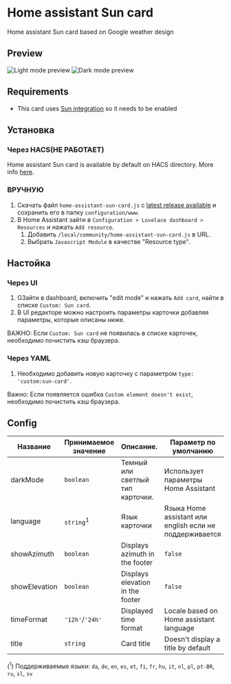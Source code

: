 # Home assistant Sun card
Home assistant Sun card based on Google weather design

## Preview
![Light mode preview](https://user-images.githubusercontent.com/6829526/118412152-54d93900-b690-11eb-8b2b-e87b4cbcca7f.png)
![Dark mode preview](https://user-images.githubusercontent.com/6829526/118412162-64f11880-b690-11eb-9bd7-b8c6c7d8efd8.png)

## Requirements
- This card uses [Sun integration](https://www.home-assistant.io/integrations/sun/) so it needs to be enabled

## Установка
### Через HACS(НЕ РАБОТАЕТ)
Home assistant Sun card is available by default on HACS directory. More info [here](https://hacs.xyz/).

### ВРУЧНУЮ
1. Скачать файл `home-assistant-sun-card.js` с [latest release available](https://github.com/AitorDB/home-assistant-sun-card/releases) и сохранить его в папку `configuration/www`.
1. В Home Assistant зайти в `Configuration > Lovelace dashboard > Resources` и нажать `Add resource`.
    1. Добавить `/local/community/home-assistant-sun-card.js` в URL.
    1. Выбрать `Javascript Module` в качестве "Resource type".

## Настойка
### Через UI
1. GЗайти в dashboard, включить "edit mode" и нажать `Add card`, найти в списке `Custom: Sun card`.
1. В UI редакторе можно настроить параметры карточки добавляя параметры, которые описаны ниже.

ВАЖНО: Если `Custom: Sun card` не появилась в списке карточек, необходимо почистить кэш браузера.

### Через YAML
1. Необходимо добавить новую карточку с параметром `type: 'custom:sun-card'`.

Важно: Если появляется ошибка `Custom element doesn't exist`, необходимо почистить кэш браузера.

## Config
| Название      | Принимаемое значение | Описание.                            | Параметр по умолчанию                                   |
|---------------|----------------------|--------------------------------------|---------------------------------------------------------|
| darkMode      | `boolean`            | Темный или светлый тип карточки.     | Использует параметры Home Assistant                     |
| language      | `string`<sup>1</sup> | Язык карточки                        | Языка Home assistant или english если не поддерживается |
| showAzimuth   | `boolean`            | Displays azimuth in the footer       | `false`                                                 |
| showElevation | `boolean`            | Displays elevation in the footer     | `false`                                                 |
| timeFormat    | `'12h'`/`'24h'`      | Displayed time format                | Locale based on Home assistant language                 |
| title         | `string`             | Card title                           | Doesn't display a title by default                      |

(<sup>1</sup>) Поддерживаемые языки: `da`, `de`, `en`, `es`, `et`, `fi`, `fr`, `hu`, `it`, `nl`, `pl`, `pt-BR`, `ru`, `sl`, `sv`

